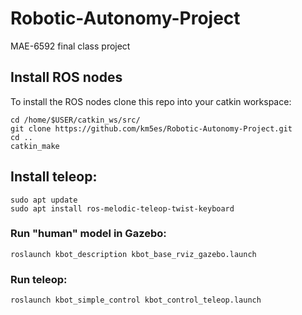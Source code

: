# Robotic-Autonomy-Project
MAE-6592 final class project

## Install ROS nodes
To install the ROS nodes clone this repo into your catkin workspace:
```
cd /home/$USER/catkin_ws/src/
git clone https://github.com/km5es/Robotic-Autonomy-Project.git
cd ..
catkin_make
```
## Install teleop:
```
sudo apt update
sudo apt install ros-melodic-teleop-twist-keyboard
```
### Run "human" model in Gazebo:
`roslaunch kbot_description kbot_base_rviz_gazebo.launch`

### Run teleop:
`roslaunch kbot_simple_control kbot_control_teleop.launch`
